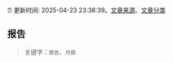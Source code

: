 :alarm_clock: 更新时间: 2025-04-23 23:38:39。[文章来源](/README.md)、[文章分类](/TAGS.md)

## 报告


> 关键字：`报告`、`月报`



